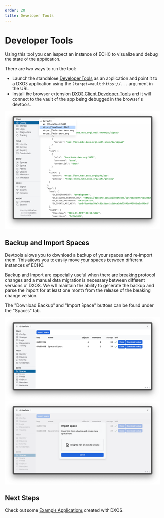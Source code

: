 ```yaml
---
order: 20
title: Developer Tools
---
```


# Developer Tools

Using this tool you can inspect an instance of ECHO to visualize and debug the state of the application.

There are two ways to run the tool:

* Launch the standalone [Developer Tools](https://devtools.dxos.org) as an application and point it to a DXOS application using the `?target=vault:https://...` argument in the URL.
* Install the browser extension [DXOS Client Developer Tools](https://chrome.google.com/webstore/detail/dxos-client-developer-too/ioofnlghmmdbmkadofabikgcgjacnnaf) and it will connect to the vault of the app being debugged in the browser's devtools.

![Developer Tools](../assets/images/inspector.png)

## Backup and Import Spaces

Devtools allows you to download a backup of your spaces and re-import them. This allows you to easily move your spaces between different instances of ECHO.

Backup and Import are especially useful when there are breaking protocol changes and a manual data migration is necessary between different versions of DXOS. We will maintain the ability to generate the backup and parse the import for at least one month from the release of the breaking change version.

The "Download Backup" and "Import Space" buttons can be found under the "Spaces" tab.

![Download Backup](../assets/images/download-backup.png)
![Import Space](../assets/images/import-space.png)

## Next Steps

Check out some [Example Applications](./samples.md) created with DXOS.
